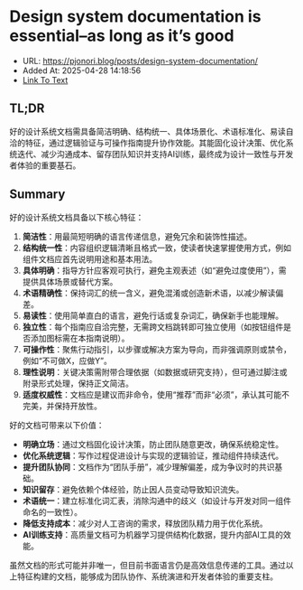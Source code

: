 # Design system documentation is essential–as long as it’s good
- URL: https://pjonori.blog/posts/design-system-documentation/
- Added At: 2025-04-28 14:18:56
- [Link To Text](2025-04-28-design-system-documentation-is-essential–as-long-as-it’s-good_raw.md)

## TL;DR


好的设计系统文档需具备简洁明确、结构统一、具体场景化、术语标准化、易读自洽的特征，通过逻辑验证与可操作指南提升协作效能。其能固化设计决策、优化系统迭代、减少沟通成本、留存团队知识并支持AI训练，最终成为设计一致性与开发者体验的重要基石。

## Summary


好的设计系统文档具备以下核心特征：  
1. **简洁性**：用最简短明确的语言传递信息，避免冗余和装饰性描述。  
2. **结构统一性**：内容组织逻辑清晰且格式一致，使读者快速掌握使用方式，例如组件文档应首先说明用途和基本用法。  
3. **具体明确**：指导方针应客观可执行，避免主观表述（如“避免过度使用”），需提供具体场景或替代方案。  
4. **术语精确性**：保持词汇的统一含义，避免混淆或创造新术语，以减少解读偏差。  
5. **易读性**：使用简单直白的语言，避免行话或复杂词汇，确保新手也能理解。  
6. **独立性**：每个指南应自洽完整，无需跨文档跳转即可独立使用（如按钮组件是否添加图标需在本指南说明）。  
7. **可操作性**：聚焦行动指引，以步骤或解决方案为导向，而非强调原则或禁令，例如“不可做X，应做Y”。  
8. **理性说明**：关键决策需附带合理依据（如数据或研究支持），但可通过脚注或附录形式处理，保持正文简洁。  
9. **适度权威性**：文档应是建议而非命令，使用“推荐”而非“必须”，承认其可能不完美，并保持开放性。  

好的文档可带来以下价值：  
- **明确立场**：通过文档固化设计决策，防止团队随意更改，确保系统稳定性。  
- **优化系统逻辑**：写作过程促进设计与实现的逻辑验证，推动组件持续迭代。  
- **提升团队协同**：文档作为“团队手册”，减少理解偏差，成为争议时的共识基础。  
- **知识留存**：避免依赖个体经验，防止因人员变动导致知识流失。  
- **术语统一**：建立标准化词汇表，消除沟通中的歧义（如设计与开发对同一组件命名的一致性）。  
- **降低支持成本**：减少对人工咨询的需求，释放团队精力用于优化系统。  
- **AI训练支持**：高质量文档可为机器学习提供结构化数据，提升内部AI工具的效能。  

虽然文档的形式可能并非唯一，但目前书面语言仍是高效信息传递的工具。通过以上特征构建的文档，能够成为团队协作、系统演进和开发者体验的重要支柱。
